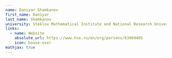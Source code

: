 ```yaml
---
name: Daniyar Shamkanov
first_name: Daniyar
last_name: Shamkanov
university: Steklov Mathematical Institute and National Research University Higher School of Economics
links:
  - name: Website
    absolute_url: https://www.hse.ru/en/org/persons/63969405
    icon: house-user
mathjax: true
---
```


